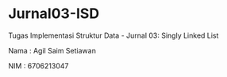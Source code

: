 # Jurnal03-ISD
Tugas Implementasi Struktur Data - Jurnal 03: Singly Linked List

Nama : Agil Saim Setiawan

NIM : 6706213047